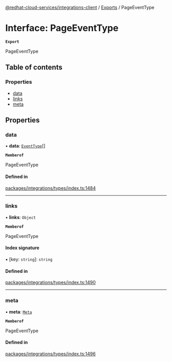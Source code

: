 [@redhat-cloud-services/integrations-client](../README.md) / [Exports](../modules.md) / PageEventType

# Interface: PageEventType

**`Export`**

PageEventType

## Table of contents

### Properties

- [data](PageEventType.md#data)
- [links](PageEventType.md#links)
- [meta](PageEventType.md#meta)

## Properties

### data

• **data**: [`EventType`](EventType.md)[]

**`Memberof`**

PageEventType

#### Defined in

[packages/integrations/types/index.ts:1484](https://github.com/RedHatInsights/javascript-clients/blob/main/packages/integrations/types/index.ts#L1484)

___

### links

• **links**: `Object`

**`Memberof`**

PageEventType

#### Index signature

▪ [key: `string`]: `string`

#### Defined in

[packages/integrations/types/index.ts:1490](https://github.com/RedHatInsights/javascript-clients/blob/main/packages/integrations/types/index.ts#L1490)

___

### meta

• **meta**: [`Meta`](Meta.md)

**`Memberof`**

PageEventType

#### Defined in

[packages/integrations/types/index.ts:1496](https://github.com/RedHatInsights/javascript-clients/blob/main/packages/integrations/types/index.ts#L1496)
